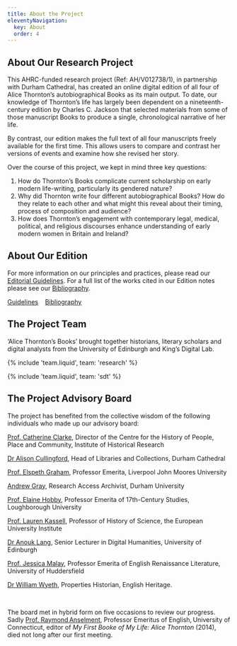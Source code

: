 ```yaml
---
title: About the Project
eleventyNavigation:
  key: About
  order: 4
---
```


## About Our Research Project

This AHRC-funded research project (Ref: AH/V012738/1), in partnership with Durham Cathedral, has created an online digital edition of all four of Alice Thornton’s autobiographical Books as its main output. To date, our knowledge of Thornton’s life has largely been dependent on a nineteenth-century edition by Charles C. Jackson that selected materials from some of those manuscript Books to produce a single, chronological narrative of her life.

By contrast, our edition makes the full text of all four manuscripts freely available for the first time. This allows users to compare and contrast her versions of events and examine how she revised her story.

Over the course of this project, we kept in mind three key questions:

1. How do Thornton’s Books complicate current scholarship on early modern life-writing, particularly its gendered nature?
2. Why did Thornton write four different autobiographical Books? How do they relate to each other and what might this reveal about their timing, process of composition and audience?
3. How does Thornton’s engagement with contemporary legal, medical, political, and religious discourses enhance understanding of early modern women in Britain and Ireland?

## About Our Edition
 
 
For more information on our principles and practices, please read our [Editorial Guidelines](/edition/guidelines/). For a full list of the works cited in our Edition notes please see our [Bibliography](/edition/bibliography/).

<p>
   <a href="/edition/guidelines/" class="button is-secondary">Guidelines</a>&nbsp;&nbsp;&nbsp;
   <a href="/edition/bibliography/" class="button is-secondary">Bibliography</a>
</p>

## The Project Team

‘Alice Thornton’s Books’ brought together historians, literary scholars and digital analysts from the University of Edinburgh and King’s Digital Lab.

{% include 'team.liquid', team: 'research' %}

{% include 'team.liquid', team: 'sdt' %}


## The Project Advisory Board 

 

The project has benefited from the collective wisdom of the following individuals who made up our advisory board:

 
[Prof. Catherine Clarke](https://www.history.ac.uk/people/catherine-clarke), Director of the Centre for the History of People, Place and Community, Institute of Historical Research 

 

[Dr Alison Cullingford](https://www.durhamcathedral.co.uk/people/alison-cullingford), Head of Libraries and Collections, Durham Cathedral  

 

[Prof. Elspeth Graham](https://www.ljmu.ac.uk/-/media/files/ljmu/research/centres-and-institutes/rilch/rilch-website-graham.pdf), Professor Emerita, Liverpool John Moores University  

 

[Andrew Gray](https://libguides.durham.ac.uk/prf.php?account_id=145169), Research Access Archivist, Durham University 

 

[Prof. Elaine Hobby](https://www.lboro.ac.uk/subjects/english/staff/honorary/elaine-hobby/), Professor Emerita of 17th-Century Studies, Loughborough University 

 

[Prof. Lauren Kassell](https://www.eui.eu/people?id=lauren-kassell), Professor of History of Science, the European University Institute 

 

[Dr Anouk Lang](https://edwebprofiles.ed.ac.uk/profile/anouk-lang), Senior Lecturer in Digital Humanities, University of Edinburgh 

 

[Prof. Jessica Malay](https://orcid.org/0000-0002-4032-2966), Professor Emerita of English Renaissance Literature, University of Huddersfield 

 

[Dr William Wyeth](https://www.english-heritage.org.uk/learn/research/our-researchers/), Properties Historian, English Heritage. 

<p>&nbsp;</p>

The board met in hybrid form on five occasions to review our progress. Sadly [Prof. Raymond Anselment](https://thornton.kdl.kcl.ac.uk/posts/blog/2022-09-27-BlogPost_Raymond_AnselmentFV2/), Professor Emeritus of English, University of Connecticut, editor of *My First Booke of My Life: Alice Thornton* (2014), died not long after our first meeting. 

